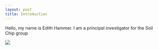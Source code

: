 ```yaml
---
layout: post
title: Introduction
---
```


Hello, my name is Edith Hammer. I am a principal investigator for the Soil Chip group

![](https://scontent-ams4-1.xx.fbcdn.net/v/t1.0-9/p720x720/82343959_10156916274166367_125758076945956864_o.jpg?_nc_cat=103&_nc_sid=85a577&_nc_ohc=tXhNZzccvy4AX9cM6zM&_nc_ht=scontent-ams4-1.xx&_nc_tp=6&oh=faba95c10043095339e67a87b563975f&oe=5ED05833)

